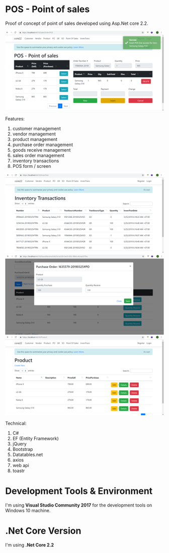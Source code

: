 # POS - Point of sales

Proof of concept of point of sales developed using Asp.Net core 2.2.


![sc1](core22/wwwroot/sc/sc1.png)

Features:

1. customer management
2. vendor management
3. product management
4. purchase order management
5. goods receive management
6. sales order management
7. inventory transactions
8. POS form / screen

![sc2](core22/wwwroot/sc/sc2.png)
![sc3](core22/wwwroot/sc/sc3.png)
![sc4](core22/wwwroot/sc/sc4.png)

Technical:

1. C#
2. EF (Entity Framework)
3. jQuery
4. Bootstrap
5. Datatables.net
6. axios
7. web api
8. toastr

# Development Tools & Environment

I'm using **Visual Studio Community 2017** for the development tools on Windows 10 machine.

# .Net Core Version

I'm using **.Net Core 2.2**







